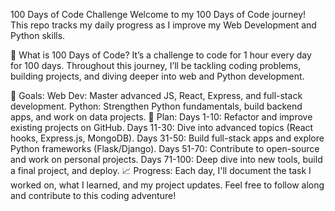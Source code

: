 100 Days of Code Challenge
Welcome to my 100 Days of Code journey! This repo tracks my daily progress as I improve my Web Development and Python skills.

🚀 What is 100 Days of Code?
It’s a challenge to code for 1 hour every day for 100 days. Throughout this journey, I’ll be tackling coding problems, building projects, and diving deeper into web and Python development.

🎯 Goals:
Web Dev: Master advanced JS, React, Express, and full-stack development.
Python: Strengthen Python fundamentals, build backend apps, and work on data projects.
📝 Plan:
Days 1-10: Refactor and improve existing projects on GitHub.
Days 11-30: Dive into advanced topics (React hooks, Express.js, MongoDB).
Days 31-50: Build full-stack apps and explore Python frameworks (Flask/Django).
Days 51-70: Contribute to open-source and work on personal projects.
Days 71-100: Deep dive into new tools, build a final project, and deploy.
📈 Progress:
Each day, I'll document the task I worked on, what I learned, and my project updates.
Feel free to follow along and contribute to this coding adventure!
